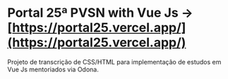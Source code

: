 # Portal 25ª PVSN with Vue Js -> [https://portal25.vercel.app/](https://portal25.vercel.app/)
Projeto de transcrição de CSS/HTML para implementação de estudos em Vue Js mentoriados via Odona.
